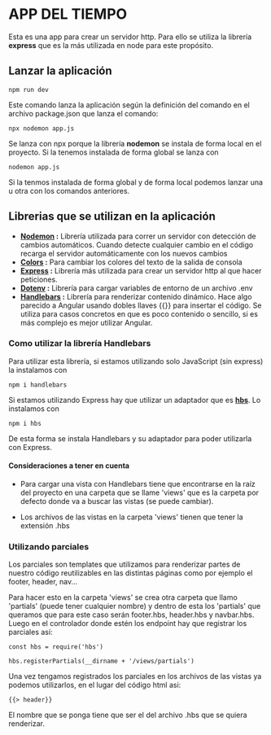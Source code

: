 # APP DEL TIEMPO

Esta es una app para crear un servidor http. Para ello se utiliza la librería **express** que es la más utilizada en node para este propósito. 

## Lanzar la aplicación

```
npm run dev
```
Este comando lanza la aplicación según la definición del comando en el archivo package.json que lanza el comando:

```
npx nodemon app.js
```

Se lanza con npx porque la librería **nodemon** se instala de forma local en el proyecto. Si la tenemos instalada de forma global se lanza con

```
nodemon app.js
```

Si la tenmos instalada de forma global y de forma local podemos lanzar una u otra con los comandos anteriores.

## Librerias que se utilizan en la aplicación
* **[Nodemon](https://www.npmjs.com/package/nodemon) :** Librería utilizada para correr un servidor con detección de cambios automáticos. Cuando detecte cualquier cambio en el código recarga el servidor automáticamente con los nuevos cambios
* **[Colors](https://www.npmjs.com/package/colors) :** Para cambiar los colores del texto de la salida de consola
* **[Express](https://www.npmjs.com/package/express) :** Librería más utilizada para crear un servidor http al que hacer peticiones.
* **[Dotenv](https://www.npmjs.com/package/dotenv) :** Librería para cargar variables de entorno de un archivo .env
* **[Handlebars](https://www.npmjs.com/package/handlebars) :** Librería para renderizar contenido dinámico. Hace algo parecido a Angular usando dobles llaves {{}} para insertar el código. Se utiliza para casos concretos en que es poco contenido o sencillo, si es más complejo es mejor utilizar Angular.

### Como utilizar la librería Handlebars

Para utilizar esta librería, si estamos utilizando solo JavaScript (sin express) la instalamos con

```
npm i handlebars
```

Si estamos utilizando Express hay que utilizar un adaptador que es **[hbs](https://www.npmjs.com/package/hbs)**. Lo instalamos con

```
npm i hbs
```

De esta forma se instala Handlebars y su adaptador para poder utilizarla con Express.

#### Consideraciones a tener en cuenta
* Para cargar una vista con Handlebars tiene que encontrarse en la raíz del proyecto en una carpeta que se llame 'views' que es la carpeta por defecto donde va a buscar las vistas (se puede cambiar).

* Los archivos de las vistas en la carpeta 'views' tienen que tener la extensión .hbs

### Utilizando parciales
Los parciales son templates que utilizamos para renderizar partes de nuestro código reutilizables en las distintas páginas como por ejemplo el footer, header, nav...

Para hacer esto en la carpeta 'views' se crea otra carpeta que llamo 'partials' (puede tener cualquier nombre) y dentro de esta los 'partials' que queramos que para este caso serán footer.hbs, header.hbs y navbar.hbs. Luego en el controlador donde estén los endpoint hay que registrar los parciales así:

```
const hbs = require('hbs')

hbs.registerPartials(__dirname + '/views/partials')
```

Una vez tengamos registrados los parciales en los archivos de las vistas ya podemos utilizarlos, en el lugar del código html asi:

```
{{> header}}
```

El nombre que se ponga tiene que ser el del archivo .hbs que se quiera renderizar.

